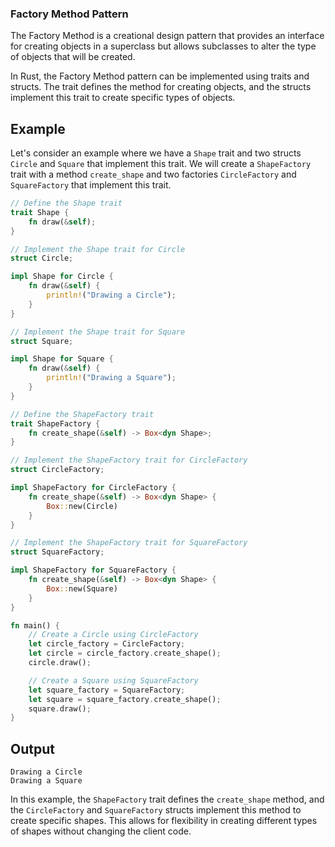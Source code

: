 ### Factory Method Pattern

The Factory Method is a creational design pattern that provides an interface for creating objects in a superclass but allows subclasses to alter the type of objects that will be created.

In Rust, the Factory Method pattern can be implemented using traits and structs. The trait defines the method for creating objects, and the structs implement this trait to create specific types of objects.

## Example

Let's consider an example where we have a `Shape` trait and two structs `Circle` and `Square` that implement this trait. We will create a `ShapeFactory` trait with a method `create_shape` and two factories `CircleFactory` and `SquareFactory` that implement this trait.

```rust
// Define the Shape trait
trait Shape {
    fn draw(&self);
}

// Implement the Shape trait for Circle
struct Circle;

impl Shape for Circle {
    fn draw(&self) {
        println!("Drawing a Circle");
    }
}

// Implement the Shape trait for Square
struct Square;

impl Shape for Square {
    fn draw(&self) {
        println!("Drawing a Square");
    }
}

// Define the ShapeFactory trait
trait ShapeFactory {
    fn create_shape(&self) -> Box<dyn Shape>;
}

// Implement the ShapeFactory trait for CircleFactory
struct CircleFactory;

impl ShapeFactory for CircleFactory {
    fn create_shape(&self) -> Box<dyn Shape> {
        Box::new(Circle)
    }
}

// Implement the ShapeFactory trait for SquareFactory
struct SquareFactory;

impl ShapeFactory for SquareFactory {
    fn create_shape(&self) -> Box<dyn Shape> {
        Box::new(Square)
    }
}

fn main() {
    // Create a Circle using CircleFactory
    let circle_factory = CircleFactory;
    let circle = circle_factory.create_shape();
    circle.draw();

    // Create a Square using SquareFactory
    let square_factory = SquareFactory;
    let square = square_factory.create_shape();
    square.draw();
}
```

## Output

```
Drawing a Circle
Drawing a Square
```

In this example, the `ShapeFactory` trait defines the `create_shape` method, and the `CircleFactory` and `SquareFactory` structs implement this method to create specific shapes. This allows for flexibility in creating different types of shapes without changing the client code.